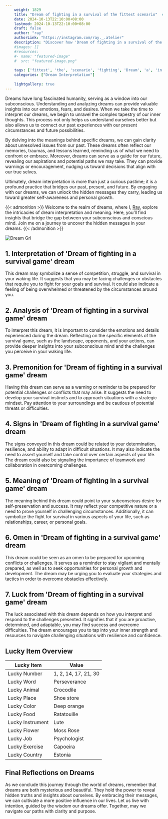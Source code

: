 ```yaml
---
    weight: 1829
    title: "Dream of fighting in a survival of the fittest scenario"  # Assuming 'title' column exists
    date: 2024-10-13T22:10:00+08:00
    lastmod: 2024-10-13T22:10:00+08:00
    draft: false
    author: "ray"
    authorLink: "https://instagram.com/ray._.atelier"
    description: "Discover how 'Dream of fighting in a survival of the fittest scenario' can interpret your future and uncover its significant meanings in your life."
    #images: []
    #resources:
    #- name: "featured-image"
    #  src: "featured-image.png"
    
    tags: ['fittest', 'the', 'scenario', 'fighting', 'Dream', 'a', 'in', 'of', 'survival']
    categories: ["Dream Interpretation"]
    
    lightgallery: true
---
```

    
Dreams have long fascinated humanity, serving as a window into our subconscious. Understanding and analyzing dreams can provide valuable insights into our emotions, fears, and desires. When we take the time to interpret our dreams, we begin to unravel the complex tapestry of our inner thoughts. This process not only helps us understand ourselves better but also allows us to connect our past experiences with our present circumstances and future possibilities.

By delving into the meanings behind specific dreams, we can gain clarity about unresolved issues from our past. These dreams often reflect our memories, traumas, and lessons learned, reminding us of what we need to confront or embrace. Moreover, dreams can serve as a guide for our future, revealing our aspirations and potential paths we may take. They can provide warnings or encouragement, nudging us toward decisions that align with our true selves.

Ultimately, dream interpretation is more than just a curious pastime; it is a profound practice that bridges our past, present, and future. By engaging with our dreams, we can unlock the hidden messages they carry, leading us toward greater self-awareness and personal growth.

{{< admonition >}}
Welcome to the realm of dreams, where I, [Ray](https://instagram.com/ray._.atelier), explore the intricacies of dream interpretation and meaning. Here, you’ll find insights that bridge the gap between your subconscious and conscious mind. Join me on a journey to uncover the hidden messages in your dreams.
{{< /admonition >}}

![Dream Grl](https://cdn.pixabay.com/photo/2017/11/02/03/35/gothic-2910057_1280.jpg "Dream Grl")

## 1. Interpretation of 'Dream of fighting in a survival game' dream

This dream may symbolize a sense of competition, struggle, and survival in your waking life. It suggests that you may be facing challenges or obstacles that require you to fight for your goals and survival. It could also indicate a feeling of being overwhelmed or threatened by the circumstances around you.

## 2. Analysis of 'Dream of fighting in a survival game' dream

To interpret this dream, it is important to consider the emotions and details experienced during the dream. Reflecting on the specific elements of the survival game, such as the landscape, opponents, and your actions, can provide deeper insights into your subconscious mind and the challenges you perceive in your waking life.

## 3. Premonition for 'Dream of fighting in a survival game' dream

Having this dream can serve as a warning or reminder to be prepared for potential challenges or conflicts that may arise. It suggests the need to develop your survival instincts and to approach situations with a strategic mindset. Pay attention to your surroundings and be cautious of potential threats or difficulties.

## 4. Signs in 'Dream of fighting in a survival game' dream

The signs conveyed in this dream could be related to your determination, resilience, and ability to adapt in difficult situations. It may also indicate the need to assert yourself and take control over certain aspects of your life. The dream could also be signaling the importance of teamwork and collaboration in overcoming challenges.

## 5. Meaning of 'Dream of fighting in a survival game' dream

The meaning behind this dream could point to your subconscious desire for self-preservation and success. It may reflect your competitive nature or a need to prove yourself in challenging circumstances. Additionally, it can symbolize the fight for survival in various aspects of your life, such as relationships, career, or personal goals.

## 6. Omen in 'Dream of fighting in a survival game' dream

This dream could be seen as an omen to be prepared for upcoming conflicts or challenges. It serves as a reminder to stay vigilant and mentally prepared, as well as to seek opportunities for personal growth and development. The dream may be urging you to evaluate your strategies and tactics in order to overcome obstacles effectively.

## 7. Luck from 'Dream of fighting in a survival game' dream

The luck associated with this dream depends on how you interpret and respond to the challenges presented. It signifies that if you are proactive, determined, and adaptable, you may find success and overcome difficulties. The dream encourages you to tap into your inner strength and resources to navigate challenging situations with resilience and confidence.

## Lucky Item Overview
| Lucky Item          | Value              |
|---------------|--------------------|
| Lucky Number        | 1, 2, 14, 17, 21, 30  |
| Lucky Word          | Perseverance |
| Lucky Animal        | Crocodile |
| Lucky Place         | Shoe store     |
| Lucky Color         | Deep orange     |
| Lucky Food          | Ratatouille      |
| Lucky Instrument    | Lute |
| Lucky Flower        | Moss Rose    |
| Lucky Job           | Psychologist       |
| Lucky Exercise      | Capoeira  |
| Lucky Country       | Estonia    |


##  Final Reflections on Dreams

As we conclude this journey through the world of dreams, remember that dreams are both mysterious and beautiful. They hold the power to reveal hidden truths and insights about ourselves. By embracing their messages, we can cultivate a more positive influence in our lives. Let us live with intention, guided by the wisdom our dreams offer. Together, may we navigate our paths with clarity and purpose.
